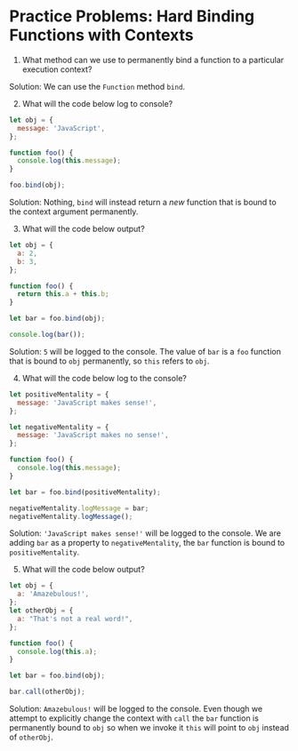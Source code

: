 # Practice Problems:  Hard Binding Functions with Contexts

1. What method can we use to permanently bind a function to a particular execution context?

Solution:
We can use the `Function` method `bind`.

2. What will the code below log to console?
```js
let obj = {
  message: 'JavaScript',
};

function foo() {
  console.log(this.message);
}

foo.bind(obj);
```

Solution:
Nothing, `bind` will instead return a *new* function that is bound to the context argument permanently.

3. What will the code below output?
```js
let obj = {
  a: 2,
  b: 3,
};

function foo() {
  return this.a + this.b;
}

let bar = foo.bind(obj);

console.log(bar());
```

Solution:
`5` will be logged to the console. The value of `bar` is a `foo` function that is bound to `obj` permanently, so `this` refers to `obj`.


4. What will the code below log to the console?
```js
let positiveMentality = {
  message: 'JavaScript makes sense!',
};

let negativeMentality = {
  message: 'JavaScript makes no sense!',
};

function foo() {
  console.log(this.message);
}

let bar = foo.bind(positiveMentality);

negativeMentality.logMessage = bar;
negativeMentality.logMessage();
```

Solution:
`'JavaScript makes sense!'` will be logged to the console. We are adding `bar` as a property to `negativeMentality`, the `bar` function is bound to `positiveMentality`.

5. What will the code below output?
```js
let obj = {
  a: 'Amazebulous!',
};
let otherObj = {
  a: "That's not a real word!",
};

function foo() {
  console.log(this.a);
}

let bar = foo.bind(obj);

bar.call(otherObj);
```

Solution:
`Amazebulous!` will be logged to the console. Even though we attempt to explicitly change the context with `call` the `bar` function is permanently bound to `obj` so when we invoke it `this` will point to `obj` instead of `otherObj`.
